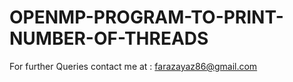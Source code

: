# OPENMP-PROGRAM-TO-PRINT-NUMBER-OF-THREADS

For further Queries contact me at : farazayaz86@gmail.com
